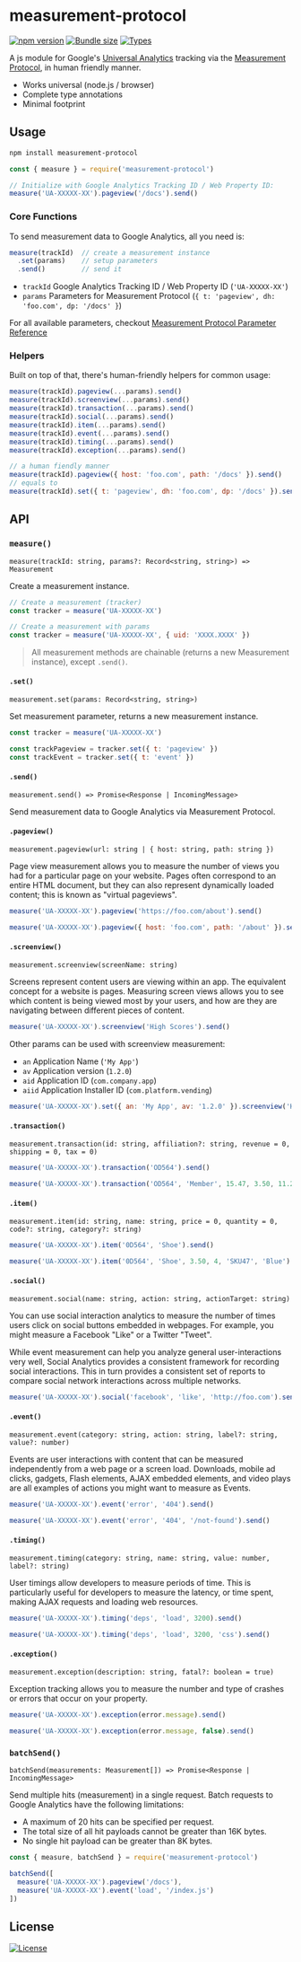 # measurement-protocol

[![npm version][npm-src]][npm-href]
[![Bundle size][bundlephobia-src]][bundlephobia-href]
[![Types][types-src]][types-href]

A js module for Google's [Universal Analytics][ua-href] tracking via the [Measurement Protocol][mp-href], in human friendly manner.

- Works universal (node.js / browser)
- Complete type annotations
- Minimal footprint

## Usage

```bash
npm install measurement-protocol
```

```typescript
const { measure } = require('measurement-protocol')

// Initialize with Google Analytics Tracking ID / Web Property ID:
measure('UA-XXXXX-XX').pageview('/docs').send()
```

### Core Functions

To send measurement data to Google Analytics, all you need is:

```js
measure(trackId)  // create a measurement instance
  .set(params)    // setup parameters
  .send()         // send it
```

- `trackId` Google Analytics Tracking ID / Web Property ID (`'UA-XXXXX-XX'`)
- `params` Parameters for Measurement Protocol (`{ t: 'pageview', dh: 'foo.com', dp: '/docs' }`)

For all available parameters, checkout [Measurement Protocol Parameter Reference](https://developers.google.com/analytics/devguides/collection/protocol/v1/parameters)

### Helpers

Built on top of that, there's human-friendly helpers for common usage:

```js
measure(trackId).pageview(...params).send()
measure(trackId).screenview(...params).send()
measure(trackId).transaction(...params).send()
measure(trackId).social(...params).send()
measure(trackId).item(...params).send()
measure(trackId).event(...params).send()
measure(trackId).timing(...params).send()
measure(trackId).exception(...params).send()
```

```js
// a human fiendly manner
measure(trackId).pageview({ host: 'foo.com', path: '/docs' }).send()
// equals to
measure(trackId).set({ t: 'pageview', dh: 'foo.com', dp: '/docs' }).send()
```

## API

### `measure()`

`measure(trackId: string, params?: Record<string, string>) => Measurement`

Create a measurement instance.

```js
// Create a measurement (tracker)
const tracker = measure('UA-XXXXX-XX')
```
```js
// Create a measurement with params
const tracker = measure('UA-XXXXX-XX', { uid: 'XXXX.XXXX' })
```

> All measurement methods are chainable (returns a new Measurement instance), except `.send()`.

#### `.set()`

`measurement.set(params: Record<string, string>)`

Set measurement parameter, returns a new measurement instance.

```js
const tracker = measure('UA-XXXXX-XX')

const trackPageview = tracker.set({ t: 'pageview' })
const trackEvent = tracker.set({ t: 'event' })
```

#### `.send()`

`measurement.send() => Promise<Response | IncomingMessage>`

Send measurement data to Google Analytics via Measurement Protocol.

#### `.pageview()`

`measurement.pageview(url: string | { host: string, path: string })`

Page view measurement allows you to measure the number of views you had for a particular page on your website. Pages often correspond to an entire HTML document, but they can also represent dynamically loaded content; this is known as "virtual pageviews".

```js
measure('UA-XXXXX-XX').pageview('https://foo.com/about').send()
```
```js
measure('UA-XXXXX-XX').pageview({ host: 'foo.com', path: '/about' }).send()
```

#### `.screenview()`

`measurement.screenview(screenName: string)`

Screens represent content users are viewing within an app. The equivalent concept for a website is pages. Measuring screen views allows you to see which content is being viewed most by your users, and how are they are navigating between different pieces of content.

```js
measure('UA-XXXXX-XX').screenview('High Scores').send()
```

Other params can be used with screenview measurement:

- `an` Application Name (`'My App'`)
- `av` Application version (`1.2.0`)
- `aid` Application ID (`com.company.app`)
- `aiid` Application Installer ID (`com.platform.vending`)

```js
measure('UA-XXXXX-XX').set({ an: 'My App', av: '1.2.0' }).screenview('High Scores').send()
```

#### `.transaction()`

`measurement.transaction(id: string, affiliation?: string, revenue = 0, shipping = 0, tax = 0)`

```js
measure('UA-XXXXX-XX').transaction('OD564').send()
```

```js
measure('UA-XXXXX-XX').transaction('OD564', 'Member', 15.47, 3.50, 11.20).send()
```

#### `.item()`

`measurement.item(id: string, name: string, price = 0, quantity = 0, code?: string, category?: string)`

```js
measure('UA-XXXXX-XX').item('0D564', 'Shoe').send()
```

```js
measure('UA-XXXXX-XX').item('0D564', 'Shoe', 3.50, 4, 'SKU47', 'Blue').send()
```

#### `.social()`

`measurement.social(name: string, action: string, actionTarget: string)`

You can use social interaction analytics to measure the number of times users click on social buttons embedded in webpages. For example, you might measure a Facebook "Like" or a Twitter "Tweet".

While event measurement can help you analyze general user-interactions very well, Social Analytics provides a consistent framework for recording social interactions. This in turn provides a consistent set of reports to compare social network interactions across multiple networks.

```js
measure('UA-XXXXX-XX').social('facebook', 'like', 'http://foo.com').send()
```

#### `.event()`

`measurement.event(category: string, action: string, label?: string, value?: number)`

Events are user interactions with content that can be measured independently from a web page or a screen load. Downloads, mobile ad clicks, gadgets, Flash elements, AJAX embedded elements, and video plays are all examples of actions you might want to measure as Events.

```js
measure('UA-XXXXX-XX').event('error', '404').send()
```
```js
measure('UA-XXXXX-XX').event('error', '404', '/not-found').send()
```

#### `.timing()`

`measurement.timing(category: string, name: string, value: number, label?: string)`

User timings allow developers to measure periods of time. This is particularly useful for developers to measure the latency, or time spent, making AJAX requests and loading web resources.

```js
measure('UA-XXXXX-XX').timing('deps', 'load', 3200).send()
```
```js
measure('UA-XXXXX-XX').timing('deps', 'load', 3200, 'css').send()
```

#### `.exception()`

`measurement.exception(description: string, fatal?: boolean = true)`

Exception tracking allows you to measure the number and type of crashes or errors that occur on your property.

```js
measure('UA-XXXXX-XX').exception(error.message).send()
```
```js
measure('UA-XXXXX-XX').exception(error.message, false).send()
```

### `batchSend()`

`batchSend(measurements: Measurement[]) => Promise<Response | IncomingMessage>`

Send multiple hits (measurement) in a single request. Batch requests to Google Analytics have the following limitations:

- A maximum of 20 hits can be specified per request.
- The total size of all hit payloads cannot be greater than 16K bytes.
- No single hit payload can be greater than 8K bytes.

```js
const { measure, batchSend } = require('measurement-protocol')

batchSend([
  measure('UA-XXXXX-XX').pageview('/docs'),
  measure('UA-XXXXX-XX').event('load', '/index.js')
])
```

## License

[![License][license-src]][license-href]


[npm-src]: https://badgen.net/npm/v/measurement-protocol
[npm-href]: https://www.npmjs.com/package/measurement-protocol
[bundlephobia-src]: https://badgen.net/bundlephobia/minzip/measurement-protocol
[bundlephobia-href]: https://bundlephobia.com/result?p=measurement-protocol
[types-src]: https://badgen.net/npm/types/measurement-protocol
[types-href]: https://unpkg.com/browse/measurement-protocol/dist/types.d.ts
[license-src]: https://badgen.net/badge/license/MIT
[license-href]: LICENSE.md

[ua-href]: https://support.google.com/analytics/answer/2790010
[mp-href]: https://developers.google.com/analytics/devguides/collection/protocol/v1/
